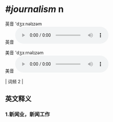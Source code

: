 # ***\#journalism*** n
英音 'dʒɜːnəlɪzəm  
英音
<audio src="./media/journalism1.aac" controls="controls"></audio>

美音 'dʒɜːrnəlɪzəm  
美音
<audio src="./media/journalism2.aac" controls="controls"></audio>



| 词频 2 |  

英文释义
---
### 1.**新闻业，新闻工作**  


